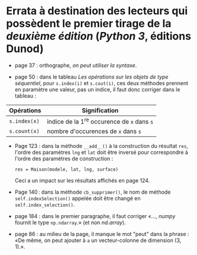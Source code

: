 # Errata à destination des lecteurs qui possèdent le premier tirage de la *deuxième édition* (*Python 3*, éditions Dunod)

- page 37 : orthographe, *on peut utiliser la syntaxe*.

- page 50 : dans le tableau *Les opérations sur les objets de type séquentiel*, pour `s.index(i)` et `s.cout(i)`, ces deux méthodes prennent en paramètre une valeur, pas un indice, il faut donc corriger dans le tableau :

| Opérations  | Signification                                        |
|-------------|------------------------------------------------------|
| `s.index(x)`| indice de la 1<sup>re</sup> occurence de `x` dans `s`|
| `s.count(x)`| nombre d'occurences de `x` dans `s`                  |

- Page 123 : dans la méthode `__add__()` à la construction du résultat `res`, l'ordre des paramètres `lng` et `lat` doit être inversé pour correspondre à l'ordre des paramètres de construction :

    `res = Maison(modele, lat, lng, surface)`

    Ceci a un impact sur les résultats affichés en page 124.

- Page 140 : dans la méthode `cb_supprimer()`, le nom de méthode `self.indexSelection()` appelée doit être changé en `self.index_selection()`.

- page 184 : dans le premier paragraphe, il faut corriger «…, *numpy* fournit le type `np.ndarray`.» (et non *nd.array*).

- page 86 : au milieu de la page, il manque le mot "peut" dans la phrase : «De même, on peut ajouter à `a` un vecteur-colonne de dimension (3, 1).».



